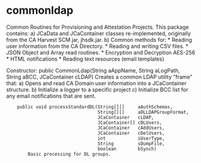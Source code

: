# commonldap
Common Routines for Provisioning and Attestation Projects.  This package contains:
a) JCaData and JCaContainer classes re-implemented, originally from the CA Harvest SCM jar, jhsdk.jar.
b) Common methods for:
	* Reading user information from the CA Directory.
	* Reading and writing CSV files.
	* JSON Object and Array read routines.
	* Encryption and Decryption AES-256
	* HTML notifications 
	* Reading text resources (email templates)
	
Constructor:
		public CommonLdap(String aAppName, String aLogPath, String aBCC, JCaContainer cLDAP)
			Creates a common LDAP utility "frame" that:
			a) Opens and read CA Domain user information into a JCaContainer structure.
			b) Initialize a logger to a specific project
			c) Initialize BCC list for any email notifications that are sent.
			
		public void processStandardDL(String[][]     aAuthSchemas, 
									  String[][]     aDLLDAPGroupFormat, 
									  JCaContainer   cLDAP, 
									  JCaContainer[] cDLUsers, 
									  JCaContainer   cAddUsers, 
									  JCaContainer   cDelUsers,
									  int            iUserType,
									  String         sDumpFile,
									  boolean        bSynch)
			Basic processing for DL groups.
			